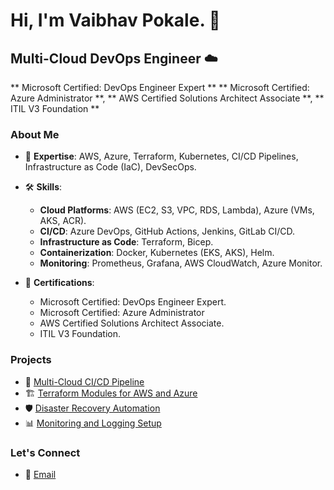 # Hi, I'm Vaibhav Pokale. 👋

## Multi-Cloud DevOps Engineer ☁️

** Microsoft Certified: DevOps Engineer Expert ** 
** Microsoft Certified: Azure Administrator **,
** AWS Certified Solutions Architect Associate **,
** ITIL V3 Foundation **

### **About Me**
- 🔧 **Expertise**: AWS, Azure, Terraform, Kubernetes, CI/CD Pipelines, Infrastructure as Code (IaC), DevSecOps.
- 🛠️ **Skills**: 
  - **Cloud Platforms**: AWS (EC2, S3, VPC, RDS, Lambda), Azure (VMs, AKS, ACR).
  - **CI/CD**: Azure DevOps, GitHub Actions, Jenkins, GitLab CI/CD.
  - **Infrastructure as Code**: Terraform, Bicep.
  - **Containerization**: Docker, Kubernetes (EKS, AKS), Helm.
  - **Monitoring**: Prometheus, Grafana, AWS CloudWatch, Azure Monitor.
    
- 📜 **Certifications**: 
  - Microsoft Certified: DevOps Engineer Expert.
  - Microsoft Certified: Azure Administrator
  - AWS Certified Solutions Architect Associate.
  - ITIL V3 Foundation.

### Projects
- 🚀 [Multi-Cloud CI/CD Pipeline](https://github.com/vaibhavpokale-devopspro/multi-cloud-cicd)
- 🏗️ [Terraform Modules for AWS and Azure](https://github.com/vaibhavpokale-devopspro/terraform-modules)
- 🛡️ [Disaster Recovery Automation](https://github.com/vaibhavpokale-devopspro/disaster-recovery)
- 📊 [Monitoring and Logging Setup](https://github.com/vaibhavpokale-devopspro/monitoring-logging)

### Let's Connect
- 📧 [Email](vaibhavpokale.devopspro@gmail.com)
